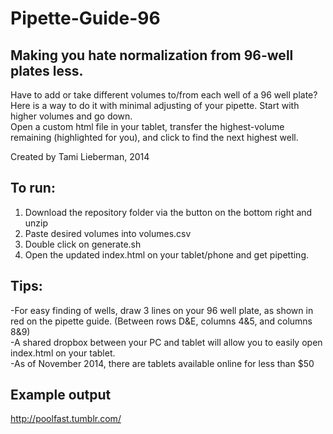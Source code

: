 Pipette-Guide-96
================
Making you hate normalization from 96-well plates less.
------------------------------------------------------------

Have to add or take different volumes to/from each well of a 96 well plate?
Here is a way to do it with minimal adjusting of your pipette. Start with higher volumes and go down. <br>
Open a custom html file in your tablet, transfer the highest-volume remaining (highlighted for you), and click to find the next highest well. <br>

Created by Tami Lieberman, 2014

To run:
------------------------------------------------------------
1) Download the repository folder via the button on the bottom right and unzip <br> 
2) Paste desired volumes into volumes.csv <br>
3) Double click on generate.sh <br>
4) Open the updated index.html on your tablet/phone and get pipetting. <br>

Tips:
------------------------------------------------------------
-For easy finding of wells, draw 3 lines on your 96 well plate, as shown in red on the pipette guide. (Between rows D&E, columns 4&5, and columns 8&9) <br>
-A shared dropbox between your PC and tablet will allow you to easily open index.html on your tablet. <br>
-As of November 2014, there are tablets available online for less than $50 

Example output
------------------------------------------------------------
http://poolfast.tumblr.com/
